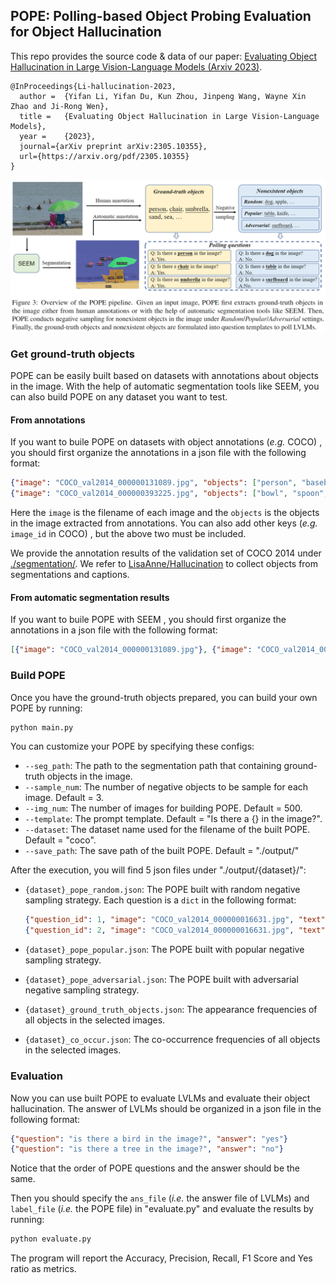 ## POPE: Polling-based Object Probing Evaluation for Object Hallucination

This repo provides the source code & data of our paper: [Evaluating Object Hallucination in Large Vision-Language Models (Arxiv 2023)](https://arxiv.org/abs/2305.10355).

```
@InProceedings{Li-hallucination-2023,
  author =  {Yifan Li, Yifan Du, Kun Zhou, Jinpeng Wang, Wayne Xin Zhao and Ji-Rong Wen},
  title =   {Evaluating Object Hallucination in Large Vision-Language Models},
  year =    {2023},  
  journal={arXiv preprint arXiv:2305.10355},
  url={https://arxiv.org/pdf/2305.10355}
}
```

<img src="./assets/POPE.png" alt="image-20230517233229650" style="zoom:80%;" />

### Get ground-truth objects

POPE can be easily built based on datasets with annotations about objects in the image. With the help of automatic segmentation tools like SEEM, you can also build POPE on any dataset you want to test.

#### From annotations

If you want to buile POPE on datasets with object annotations (*e.g.* COCO) , you should first organize the annotations in a json file with the following format:

```json
{"image": "COCO_val2014_000000131089.jpg", "objects": ["person", "baseball bat"]}
{"image": "COCO_val2014_000000393225.jpg", "objects": ["bowl", "spoon", "carrot"]}
```

Here the `image` is the filename of each image and the `objects` is the objects in the image extracted from annotations. You can also add other keys (*e.g.* `image_id` in COCO) , but the above two must be included.

We provide the annotation results of the validation set of COCO 2014 under [./segmentation/](./segmentation/coco_ground_truth_segmentation.json). We refer to [LisaAnne/Hallucination](https://github.com/LisaAnne/Hallucination) to collect objects from segmentations and captions.

#### From automatic segmentation results

If you want to buile POPE with SEEM , you should first organize the annotations in a json file with the following format:

```json
[{"image": "COCO_val2014_000000131089.jpg"}, {"image": "COCO_val2014_000000393225.jpg"}]
```

### Build POPE

Once you have the ground-truth objects prepared, you can build your own POPE by running:

```python
python main.py
```

You can customize your POPE by specifying these configs:

- `--seg_path`: The path to the segmentation path that containing ground-truth objects in the image.
- `--sample_num`: The number of  negative objects to be sample for each image. Default = 3.
- `--img_num`: The number of images for building POPE. Default = 500.
- `--template`: The prompt template. Default = "Is there a {} in the image?".
- `--dataset`: The dataset name used for the filename of the built POPE. Default = "coco".
- `--save_path`: The save path of the built POPE. Default = "./output/"

After the execution, you will find 5 json files under "./output/{dataset}/":

- `{dataset}_pope_random.json`: The POPE built with random negative sampling strategy. Each question is a `dict` in the following format:

  ```json
  {"question_id": 1, "image": "COCO_val2014_000000016631.jpg", "text": "Is there a person in the image?", "label": "yes"}
  {"question_id": 2, "image": "COCO_val2014_000000016631.jpg", "text": "Is there a refrigerator in the image?", "label": "no"}
  ```

- `{dataset}_pope_popular.json`: The POPE built with popular negative sampling strategy.

- `{dataset}_pope_adversarial.json`: The POPE built with adversarial negative sampling strategy.

- `{dataset}_ground_truth_objects.json`: The appearance frequencies of all objects in the selected images.

- `{dataset}_co_occur.json`: The co-occurrence frequencies of all objects in the selected images.

### Evaluation

Now you can use built POPE to evaluate LVLMs and evaluate their object hallucination. The answer of LVLMs should be organized in a json file in the following format:

```json
{"question": "is there a bird in the image?", "answer": "yes"}
{"question": "is there a tree in the image?", "answer": "no"}
```

Notice that the order of POPE questions and the answer should be the same.

Then you should specify the `ans_file` (*i.e.* the answer file of LVLMs) and `label_file` (*i.e.* the POPE file) in "evaluate.py" and evaluate the results by running:

```python
python evaluate.py
```

The program will report the Accuracy, Precision, Recall, F1 Score and Yes ratio as metrics.
